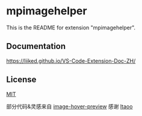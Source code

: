 # mpimagehelper

This is the README for extension "mpimagehelper".

## Documentation
https://liiked.github.io/VS-Code-Extension-Doc-ZH/

## License
[MIT](https://github.com/icycommond/mpimagehelper/blob/main/LICENSE)

部分代码&灵感来自 [image-hover-preview](https://github.com/ltaoo/image-hover-preview)
感谢 [ltaoo](https://github.com/ltaoo)